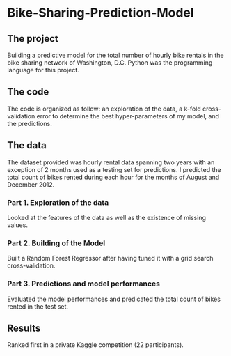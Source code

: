 # Bike-Sharing-Prediction-Model

## The project
Building a predictive model for the total number of hourly bike rentals in the bike sharing network of Washington, D.C.  Python was the programming language for this project.

## The code
The code is organized as follow: an exploration of the data, a k-fold cross-validation error to determine the best hyper-parameters of my model, and the predictions. 

## The data
The dataset provided was hourly rental data spanning two years with an exception of 2 months used as a testing set for predictions. I predicted the total count of bikes rented during each hour for the months of August and December 2012.

### Part 1. Exploration of the data
Looked at the features of the data as well as the existence of missing values.

### Part 2. Building of the Model
Built a Random Forest Regressor after having tuned it with a grid search cross-validation.

### Part 3. Predictions and model performances
Evaluated the model performances and predicated the total count of bikes rented in the test set.

## Results
Ranked first in a private Kaggle competition (22 participants).
